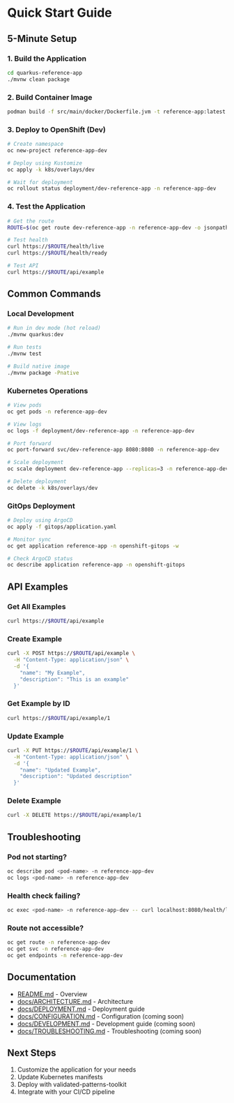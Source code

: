 # Quick Start Guide

## 5-Minute Setup

### 1. Build the Application
```bash
cd quarkus-reference-app
./mvnw clean package
```

### 2. Build Container Image
```bash
podman build -f src/main/docker/Dockerfile.jvm -t reference-app:latest .
```

### 3. Deploy to OpenShift (Dev)
```bash
# Create namespace
oc new-project reference-app-dev

# Deploy using Kustomize
oc apply -k k8s/overlays/dev

# Wait for deployment
oc rollout status deployment/dev-reference-app -n reference-app-dev
```

### 4. Test the Application
```bash
# Get the route
ROUTE=$(oc get route dev-reference-app -n reference-app-dev -o jsonpath='{.spec.host}')

# Test health
curl https://$ROUTE/health/live
curl https://$ROUTE/health/ready

# Test API
curl https://$ROUTE/api/example
```

## Common Commands

### Local Development
```bash
# Run in dev mode (hot reload)
./mvnw quarkus:dev

# Run tests
./mvnw test

# Build native image
./mvnw package -Pnative
```

### Kubernetes Operations
```bash
# View pods
oc get pods -n reference-app-dev

# View logs
oc logs -f deployment/dev-reference-app -n reference-app-dev

# Port forward
oc port-forward svc/dev-reference-app 8080:8080 -n reference-app-dev

# Scale deployment
oc scale deployment dev-reference-app --replicas=3 -n reference-app-dev

# Delete deployment
oc delete -k k8s/overlays/dev
```

### GitOps Deployment
```bash
# Deploy using ArgoCD
oc apply -f gitops/application.yaml

# Monitor sync
oc get application reference-app -n openshift-gitops -w

# Check ArgoCD status
oc describe application reference-app -n openshift-gitops
```

## API Examples

### Get All Examples
```bash
curl https://$ROUTE/api/example
```

### Create Example
```bash
curl -X POST https://$ROUTE/api/example \
  -H "Content-Type: application/json" \
  -d '{
    "name": "My Example",
    "description": "This is an example"
  }'
```

### Get Example by ID
```bash
curl https://$ROUTE/api/example/1
```

### Update Example
```bash
curl -X PUT https://$ROUTE/api/example/1 \
  -H "Content-Type: application/json" \
  -d '{
    "name": "Updated Example",
    "description": "Updated description"
  }'
```

### Delete Example
```bash
curl -X DELETE https://$ROUTE/api/example/1
```

## Troubleshooting

### Pod not starting?
```bash
oc describe pod <pod-name> -n reference-app-dev
oc logs <pod-name> -n reference-app-dev
```

### Health check failing?
```bash
oc exec <pod-name> -n reference-app-dev -- curl localhost:8080/health/live
```

### Route not accessible?
```bash
oc get route -n reference-app-dev
oc get svc -n reference-app-dev
oc get endpoints -n reference-app-dev
```

## Documentation

- [README.md](README.md) - Overview
- [docs/ARCHITECTURE.md](docs/ARCHITECTURE.md) - Architecture
- [docs/DEPLOYMENT.md](docs/DEPLOYMENT.md) - Deployment guide
- [docs/CONFIGURATION.md](docs/CONFIGURATION.md) - Configuration (coming soon)
- [docs/DEVELOPMENT.md](docs/DEVELOPMENT.md) - Development guide (coming soon)
- [docs/TROUBLESHOOTING.md](docs/TROUBLESHOOTING.md) - Troubleshooting (coming soon)

## Next Steps

1. Customize the application for your needs
2. Update Kubernetes manifests
3. Deploy with validated-patterns-toolkit
4. Integrate with your CI/CD pipeline
